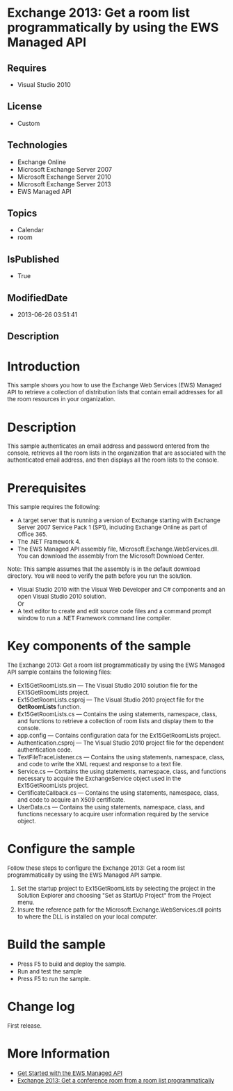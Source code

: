 # Exchange 2013: Get a room list programmatically by using the EWS Managed API
## Requires
* Visual Studio 2010
## License
* Custom
## Technologies
* Exchange Online
* Microsoft Exchange Server 2007
* Microsoft Exchange Server 2010
* Microsoft Exchange Server 2013
* EWS Managed API
## Topics
* Calendar
* room
## IsPublished
* True
## ModifiedDate
* 2013-06-26 03:51:41
## Description

<h1>Introduction</h1>
<p><span style="font-size:small">This sample shows you how to use the Exchange Web Services (EWS) Managed API to retrieve a collection of distribution lists that contain email addresses for all the room resources in your organization.</span></p>
<h1><span style="font-weight:bold">Description</span></h1>
<p><span style="font-size:small">This sample authenticates an email address and password entered from the console, retrieves all the room lists in the organization that are associated with the authenticated email address, and then displays all the room lists
 to the console.</span></p>
<h1>Prerequisites</h1>
<p><span style="font-size:small">This sample requires the following:</span></p>
<ul>
<li><span style="font-size:small">A target server that is running a version of Exchange starting with Exchange Server 2007 Service Pack 1 (SP1), including Exchange Online as part of Office&nbsp;365.</span>
</li><li><span style="font-size:small">The .NET Framework 4.</span> </li><li><span style="font-size:small">The EWS Managed API assembly file, Microsoft.Exchange.WebServices.dll. You can download the assembly from the Microsoft Download Center.</span>
</li></ul>
<p><span style="font-size:small">Note: </span><span style="font-size:small">This sample assumes that the assembly is in the default download directory. You will need to verify the path before you run the solution.</span></p>
<ul>
<li><span style="font-size:small">Visual Studio 2010 with the Visual Web Developer and C# components and an open Visual Studio 2010 solution.</span><br>
<span style="font-size:small">Or</span> </li><li><span style="font-size:small">A text editor to create and edit source code files and a command prompt window to run a .NET Framework command line compiler.</span>
</li></ul>
<h1>Key components of the sample</h1>
<p><span style="font-size:small">The Exchange 2013: Get a room list programmatically by using the EWS Managed API sample contains the following files:</span></p>
<ul>
<li><span style="font-size:small">Ex15GetRoomLists.sln &mdash; The Visual Studio 2010 solution file for the EX15GetRoomLists project.</span>
</li><li><span style="font-size:small">Ex15GetRoomLists.csproj &mdash; The Visual Studio 2010 project file for the
<strong>GetRoomLists </strong>function.</span> </li><li><span style="font-size:small">Ex15GetRoomLists.cs &mdash; Contains the using statements, namespace, class, and functions to retrieve a collection of room lists and display them to the console.</span>
</li><li><span style="font-size:small">app.config &mdash; Contains configuration data for the Ex15GetRoomLists project.</span>
</li><li><span style="font-size:small">Authentication.csproj &mdash; The Visual Studio 2010 project file for the dependent authentication code.</span>
</li><li><span style="font-size:small">TextFileTraceListener.cs &mdash; Contains the using statements, namespace, class, and code to write the XML request and response to a text file.</span>
</li><li><span style="font-size:small">Service.cs &mdash; Contains the using statements, namespace, class, and functions necessary to acquire the ExchangeService object used in the Ex15GetRoomLists project.</span>
</li><li><span style="font-size:small">CertificateCallback.cs &mdash; Contains the using statements, namespace, class, and code to acquire an X509 certificate.</span>
</li><li><span style="font-size:small">UserData.cs &mdash; Contains the using statements, namespace, class, and functions necessary to acquire user information required by the service object.</span>
</li></ul>
<h1>Configure the sample</h1>
<p><span style="font-size:small">Follow these steps to configure the Exchange 2013: Get a room list programmatically by using the EWS Managed API sample.</span></p>
<ol>
<li><span style="font-size:small">Set the startup project to Ex15GetRoomLists by selecting the project in the Solution Explorer and choosing &quot;Set as StartUp Project&quot; from the Project menu.</span>
</li><li><span style="font-size:small">Insure the reference path for the Microsoft.Exchange.WebServices.dll points to where the DLL is installed on your local computer.</span>
</li></ol>
<h1>Build the sample</h1>
<ul>
<li><span style="font-size:small">Press F5 to build and deploy the sample.</span>
</li><li><span style="font-size:small">Run and test the sample</span> </li><li><span style="font-size:small">Press F5 to run the sample.</span> </li></ul>
<h1>Change log</h1>
<p><span style="font-size:small">First release.</span></p>
<h1>More Information</h1>
<ul>
<li><span style="font-size:small"><a href="http://go.microsoft.com/fwlink/?LinkId=301827">Get Started with the EWS Managed API</a></span>
</li><li><span style="font-size:small"><a href="http://code.msdn.microsoft.com/Exchange-2013-Get-a-0468b925">Exchange 2013: Get a conference room from a room list programmatically</a></span>
</li></ul>
<p><span style="font-size:small">&nbsp;</span></p>
